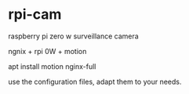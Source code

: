 # rpi-cam
raspberry pi zero w surveillance camera 


ngnix + rpi 0W + motion


apt install motion nginx-full

use the configuration files, adapt them to your needs.



